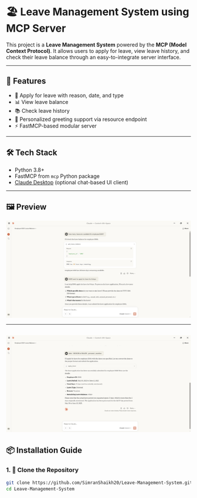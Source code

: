 # 🏖️ Leave Management System using MCP Server

This project is a **Leave Management System** powered by the **MCP (Model Context Protocol)**. It allows users to apply for leave, view leave history, and check their leave balance through an easy-to-integrate server interface.

---

## 🚀 Features

- 📝 Apply for leave with reason, date, and type  
- 📊 View leave balance  
- 📚 Check leave history  
- 🤖 Personalized greeting support via resource endpoint  
- ⚡ FastMCP-based modular server  

---

## 🛠️ Tech Stack

- Python 3.8+  
- FastMCP from `mcp` Python package  
- [Claude Desktop](https://github.com/microsoft/claude) (optional chat-based UI client)  

---

## 🖼️ Preview

![Leave Management System Screenshot](images/m1.png)

---

![Leave Management System Screenshot](images/m2.png)
---

## 📦 Installation Guide

### 1. 📁 Clone the Repository

```bash
git clone https://github.com/SimranShaikh20/Leave-Management-System.git
cd Leave-Management-System


